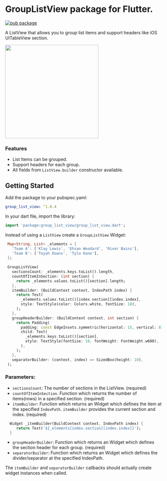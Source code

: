# GroupListView package for Flutter.

[![pub package](https://img.shields.io/pub/v/group_list_view.svg)](https://pub.dev/packages/group_list_view)

A ListView that allows you to group list items and support headers like iOS UITableView section.

<img src="https://raw.githubusercontent.com/Daniel-Ioannou/flutter_group_list_view/master/assets/ReadMe%20%20Screenshot.png" width="300"> 

### Features
* List Items can be grouped.
* Support headers for each group.
* All fields from `ListView.builder` constructor available.

## Getting Started

 Add the package to your pubspec.yaml:

 ```yaml
 group_list_view: ^1.0.4
 ```
 
 In your dart file, import the library:

 ```Dart
import 'package:group_list_view/group_list_view.dart';
 ``` 
 
 Instead of using a `ListView` create a `GroupListView` Widget:
 
 ```Dart
  Map<String, List> _elements = {
    'Team A': ['Klay Lewis', 'Ehsan Woodard', 'River Bains'],
    'Team B': ['Toyah Downs', 'Tyla Kane'],
  };
  
  GroupListView(
    sectionsCount: _elements.keys.toList().length,
    countOfItemInSection: (int section) {
      return _elements.values.toList()[section].length;
    },
    itemBuilder: (BuildContext context, IndexPath index) {
      return Text(
        _elements.values.toList()[index.section][index.index],
        style: TextStyle(color: Colors.white, fontSize: 18),
      );
    },
    groupHeaderBuilder: (BuildContext context, int section) {
      return Padding(
        padding: const EdgeInsets.symmetric(horizontal: 15, vertical: 8),
        child: Text(
          _elements.keys.toList()[section],
          style: TextStyle(fontSize: 18, fontWeight: FontWeight.w600),
        ),
      );
    },
    separatorBuilder: (context, index) => SizedBox(height: 10),
  );
```

### Parameters:
* `sectionsCount`: The number of sections in the ListView. (required)
* `countOfItemInSection`. Function which returns the number of items(rows) in a specified section. (required)
* `itemBuilder`: Function which returns an Widget which defines the item at the specified `IndexPath`. `itemBuilder` provides the current section and index. (required)
```Dart
  Widget _itemBuilder(BuildContext context, IndexPath index) {
     return Text('${_elements[index.section][index.index]}');
  }
```  
* `groupHeaderBuilder`: Function which returns an Widget which defines the section header for each group. (required)
* `separatorBuilder`: Function which returns an Widget which defines the divider/separator at the specified IndexPath.

The `itemBuilder` and `separatorBuilder` callbacks should actually create widget instances when called. 
